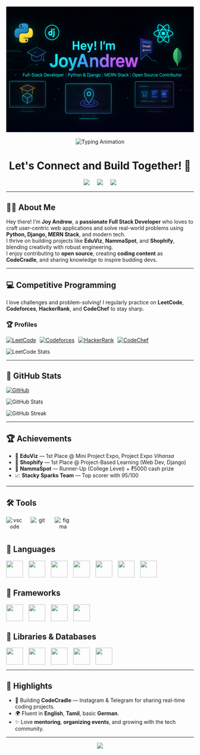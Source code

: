 <p align="center">
  <img src="./github-header-image.png" alt="Header">
</p>

<p align="center">
  <img src="https://readme-typing-svg.demolab.com?font=Fira+Code&pause=1000&color=00FEEF&center=true&vCenter=true&width=500&lines=Full+Stack+Developer;MERN+Stack+Builder;Django+Expert;Open+Source+Contributor;Competitive+Programmer;Tech+Content+Creator" alt="Typing Animation" />
</p>

<h1 align="center">
  Let's Connect and Build Together! 🚀
</h1>

<p align="center" style="display: flex; justify-content: center; align-items: center; gap: 20px;">
  <a href="https://joyandrew.live/">
    <img height="50" src="https://user-images.githubusercontent.com/46517096/166972883-f5f1d88c-0246-4374-88ac-ded0f2cf0699.png"/>
  </a>
  <a href="https://www.linkedin.com/in/joyandrew-s-b450322a9/">
    <img height="50" src="https://user-images.githubusercontent.com/46517096/166973395-19676cd8-f8ec-4abf-83ff-da8243505b82.png"/>
  </a>
  <a href="https://www.instagram.com/joyandrew05">
    <img height="50" src="https://user-images.githubusercontent.com/46517096/166974368-9798f39f-1f46-499c-b14e-81f0a3f83a06.png"/>
  </a>
</p>

---

## 👨‍💻 About Me

Hey there! I’m **Joy Andrew**, a **passionate Full Stack Developer** who loves to craft user-centric web applications and solve real-world problems using **Python, Django, MERN Stack**, and modern tech.  
I thrive on building projects like **EduViz**, **NammaSpot**, and **Shophify**, blending creativity with robust engineering.  
I enjoy contributing to **open source**, creating **coding content** as **CodeCradle**, and sharing knowledge to inspire budding devs.

---

## 💻 Competitive Programming

I love challenges and problem-solving! I regularly practice on **LeetCode**, **Codeforces**, **HackerRank**, and **CodeChef** to stay sharp.

### 🏆 Profiles

<div style="display: flex; gap: 10px; align-items: center;">
  <a href="https://leetcode.com/joyandrew05/" target="_blank">
    <img src="https://img.shields.io/badge/LeetCode-000000?style=for-the-badge&logo=leetcode&logoColor=yellow" alt="LeetCode">
  </a>
  <a href="https://codeforces.com/profile/joyandrew05" target="_blank">
    <img src="https://img.shields.io/badge/Codeforces-000000?style=for-the-badge&logo=codeforces&logoColor=white" alt="Codeforces">
  </a>
  <a href="https://www.hackerrank.com/joyandrew05" target="_blank">
    <img src="https://img.shields.io/badge/HackerRank-2EC866?style=for-the-badge&logo=hackerrank&logoColor=white" alt="HackerRank">
  </a>
  <a href="https://www.codechef.com/users/joyandrew05" target="_blank">
    <img src="https://img.shields.io/badge/CodeChef-5B4638?style=for-the-badge&logo=codechef&logoColor=white" alt="CodeChef">
  </a>
</div>

![LeetCode Stats](https://leetcard.jacoblin.cool/joyandrew05?theme=dark&font=baloo&extension=heatmap)

---

## 🌟 GitHub Stats

<a href="https://github.com/joyandrew-github" target="_blank">
  <img src="https://img.shields.io/badge/GitHub-181717?style=for-the-badge&logo=github&logoColor=white" alt="GitHub">
</a>

![GitHub Stats](https://github-readme-stats.vercel.app/api?username=joyandrew-github&show_icons=true&count_private=true&hide=prs&theme=radical)

![GitHub Streak](https://streak-stats.demolab.com/?user=joyandrew-github&theme=radical)

---

## 🏆 Achievements

- 🥇 **EduViz** — 1st Place @ Mini Project Expo, Project Expo *Vihansa*  
- 🥇 **Shophify** — 1st Place @ Project-Based Learning (Web Dev, Django)  
- 🥈 **NammaSpot** — Runner-Up (College Level) + ₹5000 cash prize  
- 📈 **Stacky Sparks Team** — Top scorer with 95/100

---

## 🛠️ Tools

<p align="center" style="display: flex; gap: 20px;">
  <img src="https://cdn.jsdelivr.net/gh/devicons/devicon/icons/vscode/vscode-original.svg" alt="vscode" width="45" height="45"/>
  <img src="https://cdn.jsdelivr.net/gh/devicons/devicon/icons/git/git-original.svg" alt="git" width="45" height="45"/>
  <img src="https://cdn.jsdelivr.net/gh/devicons/devicon/icons/figma/figma-original.svg" alt="figma" width="45" height="45"/>
</p>

## 📌 Languages

<p align="center" style="display: flex; gap: 15px;">
  <img src="https://cdn.jsdelivr.net/gh/devicons/devicon/icons/python/python-original-wordmark.svg" width="45" height="45"/>
  <img src="https://cdn.jsdelivr.net/gh/devicons/devicon/icons/java/java-original.svg" width="45" height="45"/>
  <img src="https://cdn.jsdelivr.net/gh/devicons/devicon/icons/javascript/javascript-original.svg" width="45" height="45"/>
  <img src="https://cdn.jsdelivr.net/gh/devicons/devicon/icons/html5/html5-original.svg" width="45" height="45"/>
  <img src="https://cdn.jsdelivr.net/gh/devicons/devicon/icons/css3/css3-original-wordmark.svg" width="45" height="45"/>
  <img src="https://cdn.jsdelivr.net/gh/devicons/devicon/icons/cplusplus/cplusplus-original.svg" width="45" height="45"/>
  <img src="https://cdn.jsdelivr.net/gh/devicons/devicon/icons/c/c-original.svg" width="45" height="45"/>
</p>

## 🚀 Frameworks

<p align="center" style="display: flex; gap: 15px;">
  <img src="https://cdn.jsdelivr.net/gh/devicons/devicon/icons/react/react-original-wordmark.svg" width="45" height="45"/>
  <img src="https://cdn.jsdelivr.net/gh/devicons/devicon/icons/nodejs/nodejs-original-wordmark.svg" width="45" height="45"/>
  <img src="https://cdn.jsdelivr.net/gh/devicons/devicon/icons/spring/spring-original-wordmark.svg" width="45" height="45"/>
  <img src="https://cdn.jsdelivr.net/gh/devicons/devicon/icons/django/django-plain.svg" width="45" height="45"/>
</p>

## 💾 Libraries & Databases

<p align="center" style="display: flex; gap: 15px;">
  <img src="https://www.vectorlogo.zone/logos/tailwindcss/tailwindcss-icon.svg" width="45" height="45"/>
  <img src="https://cdn.jsdelivr.net/gh/devicons/devicon/icons/mongodb/mongodb-original.svg" width="45" height="45"/>
  <img src="https://cdn.jsdelivr.net/gh/devicons/devicon/icons/mysql/mysql-original-wordmark.svg" width="45" height="45"/>
  <img src="https://cdn.jsdelivr.net/gh/devicons/devicon/icons/opencv/opencv-original.svg" width="45" height="45"/>
  <img src="https://upload.wikimedia.org/wikipedia/commons/0/05/Scikit_learn_logo_small.svg" width="45" height="45"/>
</p>

---

## 🔭 Highlights

- 🎥 Building **CodeCradle** — Instagram & Telegram for sharing real-time coding projects.
- 🌍 Fluent in **English**, **Tamil**, basic **German**.
- ✨ Love **mentoring**, **organizing events**, and growing with the tech community.

---

<p align="center">
  <img src="https://capsule-render.vercel.app/api?type=waving&color=gradient&height=100&section=footer"/>
</p>
